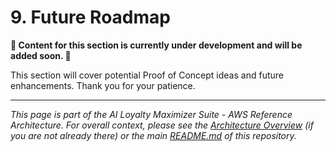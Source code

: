 
# 9. Future Roadmap

**🚧 Content for this section is currently under development and will be added soon. 🚧**

This section will cover potential Proof of Concept ideas and future enhancements. Thank you for your patience.

---
*This page is part of the AI Loyalty Maximizer Suite - AWS Reference Architecture. For overall context, please see the [Architecture Overview](./00_ARCHITECTURE_OVERVIEW.md) (if you are not already there) or the main [README.md](../README.md) of this repository.*
